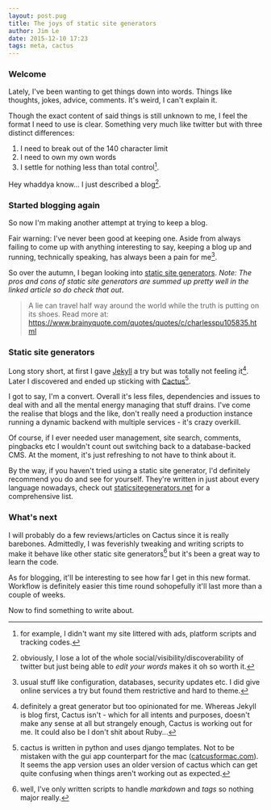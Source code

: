 ```yaml
---
layout: post.pug
title: The joys of static site generators
author: Jim Le
date: 2015-12-10 17:23
tags: meta, cactus
---
```

### Welcome

Lately, I've been wanting to get things down into words. Things like thoughts, jokes, advice, comments. It's weird, I can't explain it. 

Though the exact content of said things is still unknown to me, I feel the format I need to use is clear. Something very much like twitter but with three distinct differences: 

1. I need to break out of the 140 character limit
2. I need to own my own words
3. I settle for nothing less than total control[^1].

Hey whaddya know... I just described a blog[^2].

### Started blogging again

So now I'm making another attempt at trying to keep a blog.

Fair warning: I've never been good at keeping one. Aside from always failing to come up with anything interesting to say, keeping a blog up and running, technically speaking, has always been a pain for me[^3].

So over the autumn, I began looking into [static site generators](https://davidwalsh.name/introduction-static-site-generators). *Note: The pros and cons of static site generators are summed up pretty well in the linked article so do check that out*.

> A lie can travel half way around the world while the truth is putting on its shoes.
Read more at: https://www.brainyquote.com/quotes/quotes/c/charlesspu105835.html

### Static site generators

Long story short, at first I gave [Jekyll](http://jekyllrb.com/) a try but was totally not feeling it[^4]. Later I discovered and ended up sticking with [Cactus](https://github.com/koenbok/Cactus)[^5].

I got to say, I'm a convert. Overall it's less files, dependencies and issues to deal with and all the mental energy managing that stuff drains. I've come the realise that blogs and the like, don't really need a production instance running a dynamic backend with multiple services - it's crazy overkill.  

Of course, if I ever needed user management, site search, comments, pingbacks etc I wouldn't count out switching back to a database-backed CMS. At the moment, it's just refreshing to not have to think about it.

By the way, if you haven't tried using a static site generator, I'd definitely recommend you do and see for yourself. They're written in just about every language nowadays, check out [staticsitegenerators.net](https://staticsitegenerators.net/) for a comprehensive list.

### What's next
I will probably do a few reviews/articles on Cactus since it is really barebones. Admittedly, I was feverishly tweaking and writing scripts to make it behave like other static site generators[^6] but it's been a great way to learn the code.

As for blogging, it'll be interesting to see how far I get in this new format. Workflow is definitely easier this time round sohopefully it'll last more than a couple of weeks.

Now to find something to write about.


[^1]: for example, I didn't want my site littered with ads, platform scripts and tracking codes.
[^2]: obviously, I lose a lot of the whole social/visibility/discoverability of twitter but just being able to *edit your words* makes it oh so worth it.
[^3]: usual stuff like configuration, databases, security updates etc. I did give online services a try but found them restrictive and hard to theme.
[^4]: definitely a great generator but too opinionated for me. Whereas Jekyll is blog first, Cactus isn't - which for all intents and purposes, doesn't make any sense at all but strangely enough, Cactus is working out for me. It could also be I don't shit about Ruby...
[^5]: cactus is written in python and uses django templates. Not to be mistaken with the gui app counterpart for the mac ([catcusformac.com](http://cactusformac.com)). It seems the app version uses an older version of cactus which can get quite confusing when things aren't working out as expected.
[^6]: well, I've only written scripts to handle *markdown* and *tags* so nothing major really.